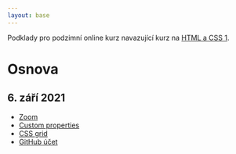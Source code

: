 ```yaml
---
layout: base
---
```


Podklady pro podzimní online kurz navazující kurz na [HTML a CSS 1](https://www.czechitas.cz/kurzy/html-a-css-1).

# Osnova

## 6. září 2021

- [Zoom](zoom-breakout-rooms)
- [Custom properties](custom-properties)
- [CSS grid](css-grid)
- [GitHub účet](github-ucet)
